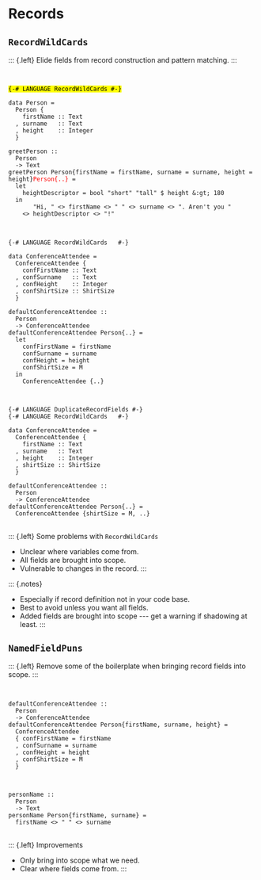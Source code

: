 # Records

## `RecordWildCards`

::: {.left}
Elide fields from record construction and pattern matching.
:::

##

<pre class="haskell"><code data-trim data-noescape>
<span class="fragment" data-fragment-index="3"><mark>{-# LANGUAGE RecordWildCards #-}</mark></span>

data Person =
  Person {
    firstName :: Text
  , surname   :: Text
  , height    :: Integer
  }

<span class="fragment fade-in-then-semi-out" data-fragment-index="1">greetPerson ::
  Person
  -> Text
greetPerson </span><span class="fragment" data-fragment-index="1"><span class="fragment highlight-red" data-fragment-index="2"><span class="fragment fade-out no-layout" data-fragment-index="4">Person{firstName = firstName, surname = surname, height = height}</span></span></span><span class="fragment no-layout" style="color: red" data-fragment-index="4">Person{..}</span><span class="fragment fade-in-then-semi-out" data-fragment-index="1"> =
  let
    heightDescriptor = bool "short" "tall" $ height &:gt; 180
  in
       "Hi, " <> firstName <> " " <> surname <> ". Aren't you "
    <> heightDescriptor <> "!"</span>
</code></pre>

##

<pre class="haskell"><code data-trim data-noescape>
{-# LANGUAGE RecordWildCards   #-}

data ConferenceAttendee =
  ConferenceAttendee {
    confFirstName :: Text
  , confSurname   :: Text
  , confHeight    :: Integer
  , confShirtSize :: ShirtSize
  }

<span class="fragment fade-in-then-semi-out" data-fragment-index="1">defaultConferenceAttendee ::
  Person
  -> ConferenceAttendee
defaultConferenceAttendee Person{..} =
  let
    confFirstName = firstName
    confSurname = surname
    confHeight = height</span>
    <span class="fragment" data-fragment-index="2">confShirtSize = M</span>
  <span class="fragment fade-in-then-semi-out" data-fragment-index="1">in</span>
    <span class="fragment" data-fragment-index="3">ConferenceAttendee {..}</span>
</code></pre>

##

<pre class="haskell"><code data-trim data-noescape>
{-# LANGUAGE DuplicateRecordFields #-}
{-# LANGUAGE RecordWildCards   #-}

<span class="fragment fade-in-then-semi-out" data-fragment-index="1">data ConferenceAttendee =
  ConferenceAttendee {
    firstName :: Text
  , surname   :: Text
  , height    :: Integer
  , shirtSize :: ShirtSize
  }</span>

<span class="fragment fade-in-then-semi-out" data-fragment-index="2">defaultConferenceAttendee ::
  Person
  -> ConferenceAttendee
defaultConferenceAttendee</span> <span class="fragment" data-fragment-index="3">Person{..}</span> <span class="fragment fade-in-then-semi-out" data-fragment-index="2">=</span>
  <span class="fragment" data-fragment-index="4">ConferenceAttendee {shirtSize = M, ..}</span>
</code></pre>

##

::: {.left}
Some problems with `RecordWildCards`

 - Unclear where variables come from.
 - All fields are brought into scope.
 - Vulnerable to changes in the record.
:::

::: {.notes}
- Especially if record definition not in your code base.
- Best to avoid unless you want all fields.
- Added fields are brought into scope --- get a warning if shadowing at least.
:::


## `NamedFieldPuns`

::: {.left}
Remove some of the boilerplate when bringing record fields into scope.
:::

##

<pre class="haskell"><code data-trim data-noescape>
defaultConferenceAttendee ::
  Person
  -> ConferenceAttendee
defaultConferenceAttendee <span class="fragment" data-fragment-index="1">Person{firstName, surname, height}</span> =
  <span class="fragment fade-in-then-semi-out" data-fragment-index="2">ConferenceAttendee
  { confFirstName = firstName
  , confSurname = surname
  , confHeight = height</span>
  <span class="fragment fade-in-then-semi-out" data-fragment-index="3">, confShirtSize = M</span>
  <span class="fragment fade-in-then-semi-out" data-fragment-index="2">}</span>
</code></pre>

##

<pre class="haskell"><code data-trim data-noescape>
personName ::
  Person
  -> Text
personName Person{firstName, surname} =
  firstName <> " " <> surname
</code></pre>

##

::: {.left}
Improvements

 - Only bring into scope what we need.
 - Clear where fields come from.
:::
